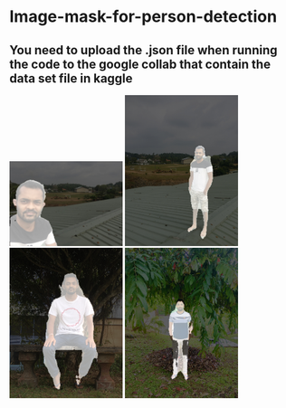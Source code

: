 # Image-mask-for-person-detection

## You need to upload the .json file when running the code to the google collab that contain the data set file in kaggle
<img SRC="https://github.com/HansamalDharmananda/Image-mask-for-person-detection/blob/main/Images/IMG_6390.JPG" width="200" >
<img SRC="https://github.com/HansamalDharmananda/Image-mask-for-person-detection/blob/main/Images/IMG_6416.JPG" width="200" >
<img SRC="https://github.com/HansamalDharmananda/Image-mask-for-person-detection/blob/main/Images/IMG_6752.JPG" width="200" >
<img SRC="https://github.com/HansamalDharmananda/Image-mask-for-person-detection/blob/main/Images/IMG_8213.JPG" width="200" >
